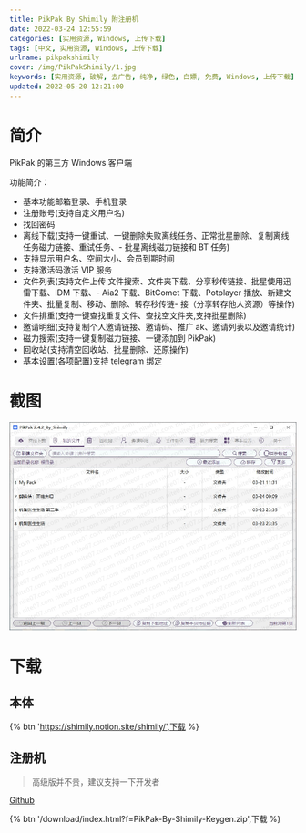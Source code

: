 ```yaml
---
title: PikPak By Shimily 附注册机
date: 2022-03-24 12:55:59
categories: [实用资源, Windows, 上传下载]
tags: [中文, 实用资源, Windows, 上传下载]
urlname: pikpakshimily
cover: /img/PikPakShimily/1.jpg
keywords: [实用资源, 破解, 去广告, 纯净, 绿色, 白嫖, 免费, Windows, 上传下载]
updated: 2022-05-20 12:21:00
---
```


# 简介

PikPak 的第三方 Windows 客户端

功能简介：

- 基本功能邮箱登录、手机登录
- 注册账号(支持自定义用户名)
- 找回密码
- 离线下载(支持一键重试、一键删除失败离线任务、正常批星删除、复制离线任务磁力链接、重试任务、- 批星离线磁力链接和 BT 任务)
- 支持显示用户名、空间大小、会员到期时间
- 支持激活码激活 VIP 服务
- 文件列表(支持文件上传 文件搜索、文件夹下载、分享秒传链接、批星使用迅雷下载、IDM 下载、- Aia2 下载、BitComet 下载、Potplayer 播放、新建文件夹、批量复制、移动、删除、转存秒传链- 接（分享转存他人资源）等操作)
- 文件排重(支持一键查找重复文件、查找空文件夹,支持批星删除)
- 邀请明细(支持复制个人邀请链接、邀请码、推广 ak、邀请列表以及邀请统计)
- 磁力搜索(支持一键复制磁力链接、一键添加到 PikPak)
- 回收站(支持清空回收站、批星删除、还原操作)
- 基本设置(各项配置)支持 telegram 绑定

# 截图

![](/img/PikPakShimily/2.jpg)

# 下载

## 本体

{% btn 'https://shimily.notion.site/shimily/',下载 %}

## 注册机

> 高级版并不贵，建议支持一下开发者

[Github](https://github.com/oureveryday/PikPak_By_Shimily_Keygen)

{% btn '/download/index.html?f=PikPak-By-Shimily-Keygen.zip',下载 %}
